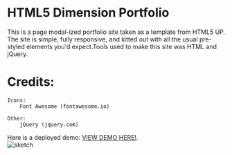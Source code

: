 
# HTML5 Dimension Portfolio

This is a page modal-ized portfolio site taken as a template from HTML5 UP. The site is simple, fully
responsive, and kitted out with all the usual pre-styled elements you'd expect.Tools used to make this site was HTML and jQuery. 

# Credits:
	Icons:
		Font Awesome (fontawesome.io)

	Other:
		jQuery (jquery.com)

Here is a deployed demo: <a href="https://github.com/gusmontoya/HTML5-Dimension-Portfolio/blob/main/images/dimension-profile.png" target="_blank" >VIEW DEMO HERE!</a>.  
<img src="" alt="sketch" />



